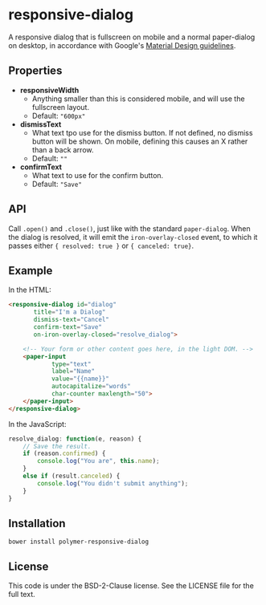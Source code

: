 # responsive-dialog

A responsive dialog that is fullscreen on mobile and a normal paper-dialog on
desktop, in accordance with Google's [Material Design guidelines](
https://material.google.com).

## Properties

- **responsiveWidth**
    - Anything smaller than this is considered mobile, and will use the
      fullscreen layout.
    - Default: `"600px"`
- **dismissText**
    - What text tpo use for the dismiss button. If not defined, no dismiss
      button will be shown. On mobile, defining this causes an X rather than a
      back arrow.
    - Default: `""`
- **confirmText**
    - What text to use for the confirm button.
    - Default: `"Save"`

## API

Call `.open()` and `.close()`, just like with the standard `paper-dialog`. When
the dialog is resolved, it will emit the `iron-overlay-closed` event, to which
it passes either `{ resolved: true }` or `{ canceled: true}`.

## Example

In the HTML:

```html
<responsive-dialog id="dialog"
       title="I'm a Dialog"
       dismiss-text="Cancel"
       confirm-text="Save"
       on-iron-overlay-closed="resolve_dialog">

    <!-- Your form or other content goes here, in the light DOM. -->
    <paper-input
            type="text"
            label="Name"
            value="{{name}}"
            autocapitalize="words"
            char-counter maxlength="50">
    </paper-input>
</responsive-dialog>
```

In the JavaScript:

```javascript
resolve_dialog: function(e, reason) {
    // Save the result.
    if (reason.confirmed) {
        console.log("You are", this.name);
    }
    else if (result.canceled) {
        console.log("You didn't submit anything");
    }
}
```

## Installation

`bower install polymer-responsive-dialog`

## License

This code is under the BSD-2-Clause license.  See the LICENSE file for the full
text.
